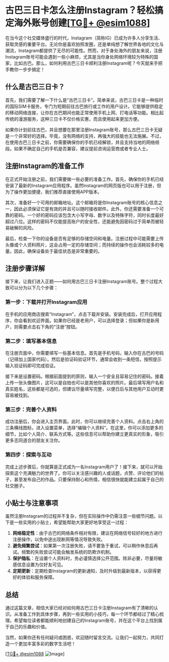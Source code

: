 # 古巴三日卡怎么注册Instagram？轻松搞定海外账号创建[[TG💪+ @esim1088](https://t.me/s/esim1088)]

在当今这个社交媒体盛行的时代，Instagram（简称IG）已成为许多人分享生活、获取灵感的重要平台。无论你是喜欢拍照发圈，还是单纯想了解世界各地的文化与潮流，Instagram都提供了无尽的可能性。然而，对于身处海外的朋友来说，注册Instagram账号可能会遇到一些小麻烦，尤其是当你身处网络环境较为特殊的国家，比如古巴。那么，如何利用古巴三日卡顺利注册Instagram呢？今天就来手把手教你一步步搞定！

## 什么是古巴三日卡？

首先，我们需要了解一下什么是“古巴三日卡”。简单来说，古巴三日卡是一种临时的国际SIM卡服务，专门为短期前往古巴旅行或工作的用户设计。它能够提供稳定的移动网络连接，让你在古巴期间也能正常使用手机上网、打电话等功能。相比起传统的漫游服务，这种三日卡不仅价格实惠，而且使用起来更加方便。

如果你计划前往古巴，并且想要在那里注册Instagram账号，那么古巴三日卡无疑是一个非常好的选择。毕竟，没有网络的支持，再强大的技能也无法施展。不过，在使用古巴三日卡之前，你需要确保你的手机已经解锁，并且支持当地的网络频段。如果不确定自己的手机是否兼容，建议提前咨询运营商或者专业人士。

## 注册Instagram的准备工作

在正式开始注册之前，我们需要做一些必要的准备工作。首先，确保你的手机已经安装了最新的Instagram应用程序。虽然Instagram的网页版也可以用于注册，但为了操作更加便捷，我们推荐直接使用APP版本。

其次，准备好一个可用的邮箱地址。这个邮箱将是你Instagram账号的核心信息之一，因此必须保证它是有效的并且可以随时接收邮件。此外，你还需要准备一个可靠的密码。一个好的密码应该包含大小写字母、数字以及特殊字符，同时长度最好超过八位。这样的密码不仅能提高账户的安全性，还能避免因密码过于简单而被轻易破解的风险。

最后，检查一下你的设备是否有足够的存储空间和电量。注册过程中可能需要上传头像或个人资料照片，这会占用一定的存储空间；而持续的操作也会消耗较多的电量。因此，确保设备处于最佳状态是非常重要的。

## 注册步骤详解

接下来，让我们进入正题——如何用古巴三日卡注册Instagram账号。整个过程大致可以分为以下几个步骤：

### 第一步：下载并打开Instagram应用

在手机的应用商店搜索“Instagram”，点击下载并安装。安装完成后，打开应用程序，你会看到欢迎界面。如果你已经是老用户，可以选择登录；但如果你是新用户，则需要点击右下角的“注册”按钮。

### 第二步：填写基本信息

在注册页面中，你需要填写一些基本信息。首先是手机号码，输入你在古巴的号码（记得加上国家代码）。然后是验证码验证环节，通常会收到一条短信，按照提示输入验证码即可完成验证。

接下来是设置密码。根据前面提到的原则，输入一个安全且容易记住的密码。接着上传一张头像图片，这可以是自拍也可以是其他你喜欢的照片。最后填写用户名和真实姓名，这些都是可选的，但建议尽量填写完整，以便日后与其他用户互动时更容易被找到。

### 第三步：完善个人资料

成功注册后，你会进入主页界面。此时，你可以继续完善个人资料。点击右上角的三条横线图标，进入设置菜单，选择“编辑个人资料”。在这里，你可以添加更多的细节，比如个人简介、联系方式等。这些信息可以帮助你建立更真实的形象，吸引更多志同道合的朋友关注你。

### 第四步：探索与互动

完成上述步骤后，你就算是正式成为一名Instagram用户了！接下来，就可以开始探索这个充满魅力的世界了。你可以关注感兴趣的人或话题，点赞、评论他们的帖子，甚至发布自己的作品。只要保持耐心和热情，相信很快就能建立起属于自己的社交圈子。

## 小贴士与注意事项

虽然注册Instagram的过程并不复杂，但在实际操作中仍需注意一些细节问题。以下是一些实用的小贴士，希望能帮助大家更好地享受这一过程：

1. **网络稳定性**：由于古巴的网络条件相对有限，建议在网络信号较好的地方进行注册操作，以免中途出现断网等情况导致失败。
2. **避免频繁尝试**：如果第一次注册失败，请不要急于重试，可以稍作休息后再试。频繁的失败尝试可能会触发系统的防欺诈机制。
3. **保护隐私**：在设置个人资料时，务必谨慎选择公开范围。除非必要，尽量将敏感信息设置为仅好友可见。
4. **定期更新**：定期检查Instagram的更新通知，及时升级到最新版本，以获得更好的体验和服务保障。

## 总结

通过这篇文章，相信大家已经对如何用古巴三日卡注册Instagram有了清晰的认识。从准备工作到具体步骤，再到一些实用的小技巧，每一个环节都经过了精心梳理。希望每位读者都能顺利地创建自己的Instagram账号，并在这个平台上找到属于自己的乐趣和价值。

当然，如果你还有任何疑问或困惑，欢迎随时留言交流。让我们一起努力，共同打造一个更加丰富多彩的数字生活吧！

[[TG💪+ @esim1088](https://t.me/s/esim1088) ![Image](https://i.postimg.cc/4NQfJmqS/Snipaste-2025-05-13-00-14-12.png)]